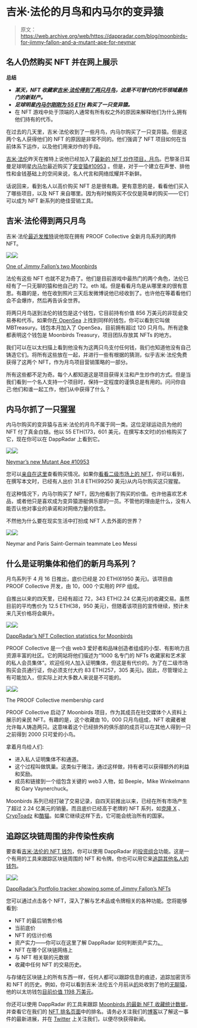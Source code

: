 # 吉米·法伦的月鸟和内马尔的变异猿

> 原文：<https://web.archive.org/web/https://dappradar.com/blog/moonbirds-for-jimmy-fallon-and-a-mutant-ape-for-neymar>

## 名人仍然购买 NFT 并在网上展示

**总结**

*   ***某天，NFT 收藏家[吉米·法伦得到了两只月鸟](https://web.archive.org/web/20221004143151/http://jimmy-fallon/)，这是不可替代的代币领域最热门的新财产。***
*   ***足球明星[内马尔刚刚为 55 ETH](https://web.archive.org/web/20221004143151/http://neymar-ape/) 购买了一只变异猿。***
*   在 NFT 游戏中处于顶端的人通常有所有权之外的原因来解释他们为什么拥有他们持有的代币。

在过去的几天里，吉米·法伦收到了一些月鸟，内马尔购买了一只变异猿。但是这两个名人获得他们的 NFT 的原因是非常不同的。他们强调了 NFT 项目如何在当前体系下运作，以及他们用来炒作的手段。

[吉米·法伦](https://web.archive.org/web/20221004143151/https://dappradar.com/hub/wallet/eth/0x0394451c1238cec1e825229e692aa9e428c107d8/nfts)昨天在推特上说他已经加入了[最新的 NFT 炒作项目，月鸟](https://web.archive.org/web/20221004143151/https://dappradar.com/blog/what-are-moonbirds-the-nft-collection-that-broke-all-records-in-a-weekend)。巴黎圣日耳曼足球明星[内马尔](https://web.archive.org/web/20221004143151/https://dappradar.com/hub/wallet/eth/0xc4505db8cc490767fa6f4b6f0f2bdd668b357a5d)最近购买了[突变猿#10953](https://web.archive.org/web/20221004143151/https://dappradar.com/hub/assets/eth/0x60e4d786628fea6478f785a6d7e704777c86a7c6/10953) 。但是，对于一个建立在声誉、排他性和金钱基础上的空间来说，名人代言和网络炫耀并不新鲜。

话说回来，看到名人以高价购买 NFT 总是很有趣。更有意思的是，看看他们买入了哪些项目，以及 NFT 来自哪里。因为有时候购买不仅仅是简单的购买——它们可以成为 NFT 新系列的绝佳营销工具。

## 吉米·法伦得到两只月鸟

吉米·法伦[最近发推特](https://web.archive.org/web/20221004143151/https://twitter.com/jimmyfallon/status/1516488515780980736)说他现在拥有 PROOF Collective 全新月鸟系列的两件 NFT。

![](img/658be4e756aec8b9d34798f98030bbec.png)![](img/47d936e4a00b88d5409c0a10e650ea93.png)

[One of Jimmy Fallon’s two Moonbirds](https://web.archive.org/web/20221004143151/https://dappradar.com/hub/assets/eth/0x23581767a106ae21c074b2276d25e5c3e136a68b/6974)

法伦有这些 NFT 也就不足为奇了。他们是目前游戏中最热门的两个角色，法伦已经有了一只无聊的猿和他自己的 T2。eth 域。但是看看月鸟是从哪里来的很有意思。有趣的是，他在收到照片三天后发微博说他已经收到了。也许他在等着看他们会不会爆炸，然后再告诉全世界。

将两只月鸟送到法伦的钱包是这个钱包，它目前持有价值 856 万美元的非现金交易券和代币。如果你[在 OpenSea](https://web.archive.org/web/20221004143151/https://opensea.io/MBTreasury) 上找到同样的钱包，你可以看到它叫做 MBTreasury。钱包本月加入了 OpenSea，目前拥有超过 120 只月鸟。所有迹象都表明这个钱包是 Moonbirds Treasury，项目团队存放其 NFTs 的地方。

我们可以在以太扫描上看到他没有为这两只鸟支付任何钱，我们也知道他没有自己铸造它们。将所有这些放在一起，并进行一些有根据的猜测，似乎吉米·法伦免费获得了这两个 NFT，作为月鸟项目营销策略的一部分。

所有这些都不足为奇。每个人都知道这是项目获得关注和产生炒作的方式。但是当我们看到一个名人支持一个项目时，保持一定程度的谨慎总是有用的。问问你自己:他们和谁一起工作，他们从中获得了什么？

## 内马尔抓了一只猩猩

内马尔购买的变异猿与吉米·法伦的月鸟不属于同一类。这位足球运动员为他的 NFT 付了真金白银。他以 55 ETH(173，601 美元，在撰写本文时)的价格购买了它，现在你可以在 DappRadar 上看到它。

![](img/f86f151447fde649454010843737b7f0.png)![](img/5d384b03e0fb1f1113f8d7153b6d57b6.png)

[Neymar’s new Mutant Ape #10953](https://web.archive.org/web/20221004143151/https://dappradar.com/hub/assets/eth/0x60e4d786628fea6478f785a6d7e704777c86a7c6/10953)

您可以[亲自在这里](https://web.archive.org/web/20221004143151/https://etherscan.io/tx/0x7ad8b630dddccf7d1b11853db3bab3b2d476a043fd393528e39fde1a4a370ffd)查看购买情况。如果你[看看二级市场上的 NFT](https://web.archive.org/web/20221004143151/https://opensea.io/assets/0x60e4d786628fea6478f785a6d7e704777c86a7c6/10953)，你可以看到，在撰写本文时，已经有人出价 31.8 ETH(99250 美元)从内马尔购买这只猩猩。

在这种情况下，内马尔购买了 NFT，因为他看到了购买的价值。也许他喜欢艺术品，或者他只是喜欢成为变异猿游艇俱乐部的一员。不管他的理由是什么，没有人能否认他对事业的承诺和对网络力量的信念。

不然他为什么要在现实生活中打扮成 NFT 人去外面的世界？

![](img/b9556d56d1e5c30ecbf6bbcddce60873.png)![](img/201eb81c81b2e988029e8dc897448d72.png)

Neymar and Paris Saint-Germain teammate Leo Messi

## 什么是证明集体和他们的新月鸟系列？

月鸟系列于 4 月 16 日推出，底价已经是 20 ETH(61950 美元)。该项目由 PROOF Collective 开发，由 10，000 个实用的 PFP 组成。

自推出以来的四天里，已经有超过 72，343 ETH(2.24 亿美元)的收藏交易。虽然目前的平均售价为 12.5 ETH(38，950 美元)，但随着该项目的宣传继续，预计未来几天价格将会飙升。

![](img/2fcc03812f17c6b2286a3190ba49b74c.png)![](img/5f9d83b19fdba4b700724eb36ab3e610.png)

[DappRadar’s NFT Collection statistics for Moonbirds](https://web.archive.org/web/20221004143151/https://dappradar.com/ethereum/collectibles/moonbirds)

PROOF Collective 是一个由 web3 爱好者和品味创造者组成的小型、有影响力且资源丰富的社区。它的网站将他们描述为“1000 名专门的 NFTs 收藏家和艺术家的私人会员集体”。欢迎任何人加入证明集体，但这是有代价的。为了在二级市场购买会员通行证，你必须支付大约 83 ETH(257，305 美元)。因此，尽管理论上有可能加入，但实际上对大多数人来说是不可能的。

![](img/f86f151447fde649454010843737b7f0.png)![](img/7841d5fd630bcc30dfbd943be0668743.png)

The PROOF Collective membership card

PROOF Collective 启动了 Moonbirds 项目，作为其成员在社交媒体个人资料上展示的亲民 NFT。有趣的是，这个收藏由 10，000 只月鸟组成，NFT 收藏者被允许每人铸造两只。这意味着这个已经排外的俱乐部的成员可以在其他人得到一只之前得到 2000 只可爱的小鸟。

拿着月鸟给人们:

*   进入私人证明集体不和通道。
*   这个过程叫做筑巢。这类似于赌注，通过这样做，持有者可以获得额外的利益和奖励。
*   成员和链接到一个组包含关键的 web3 人物，如 Beeple，Mike Winkelmann 和 Gary Vaynerchuck。

Moonbirds 系列已经打破了交易记录，自四天前推出以来，已经在所有市场产生了超过 2.24 亿美元的销量。而且底价已经高于老牌的 NFT 系列，如[克隆 X](https://web.archive.org/web/20221004143151/https://dappradar.com/ethereum/collectibles/azuki) 、 [CrypToadz](https://web.archive.org/web/20221004143151/https://dappradar.com/ethereum/collectibles/cryptoadz-by-gremplin) 和[酷猫](https://web.archive.org/web/20221004143151/https://dappradar.com/ethereum/collectibles/cool-cats)。如果它继续这样下去，它可能会统治所有的国家。

## 追踪区块链周围的非传染性疾病

要查看[吉米·法伦的 NFT 钱包](https://web.archive.org/web/20221004143151/https://dappradar.com/hub/wallet/eth/0x0394451c1238cec1e825229e692aa9e428c107d8/nfts)，你可以使用 DappRadar 的[投资组合](https://web.archive.org/web/20221004143151/https://dappradar.com/hub/wallet/)功能。这是一个有用的工具来跟踪区块链周围的 NFT 和令牌。你也可以用它来[追踪其他名人的钱包](https://web.archive.org/web/20221004143151/https://dappradar.com/blog/top-10-most-valuable-celebrity-nft-portfolios-in-march)。

![](img/524280d21e7f775d36cb38d40affe27c.png)![](img/56016431dd41a14b5ebc2c269f5a1cdc.png)

[DappRadar’s Portfolio tracker showing some of Jimmy Fallon’s NFTs](https://web.archive.org/web/20221004143151/https://dappradar.com/hub/wallet/eth/0x0394451c1238cec1e825229e692aa9e428c107d8/nfts)

您可以通过点击各个 NFT，深入了解与艺术品或令牌相关的各种功能。您将能够看到:

*   NFT 的最后销售价格
*   当前底价
*   NFT 的估计价格
*   资产实力——你可以在这里了解 DappRadar 如何判断资产实力[。](https://web.archive.org/web/20221004143151/https://dappradar.com/blog/how-does-dappradar-calculate-nft-asset-strength)
*   NFT 在哪个区块链网络上
*   与 NFT 相关联的元数据
*   收藏中任何 NFT 的交易历史。

与存储在区块链上的所有东西一样，任何人都可以跟踪信息的痕迹，追踪加密货币和 NFT 的历史。例如，你可以看到吉米·法伦五个月前从[的](https://web.archive.org/web/20221004143151/https://dappradar.com/blog/bored-apes-talk-of-the-town-celebrities-join-hype)处收到了他的[无聊猿](https://web.archive.org/web/20221004143151/https://dappradar.com/ethereum/collectibles/bored-ape-yacht-club)，他的以太坊钱包[目前价值 1198 万美元](https://web.archive.org/web/20221004143151/https://dappradar.com/hub/wallet/eth/0xd75233704795206de38cc58b77a1f660b5c60896)。

你还可以使用 DappRadar 的工具来跟踪 [Moonbirds 的最新 NFT 收藏统计数据](https://web.archive.org/web/20221004143151/https://dappradar.com/ethereum/collectibles/moonbirds)，并查看它在我们的 [NFT 排名页面](https://web.archive.org/web/20221004143151/https://dappradar.com/rankings/category/collectibles)中的排名。请务必关注我们的[博客](https://web.archive.org/web/20221004143151/https://dappradar.com/blog/)以了解这一事件的最新进展，并在 [Twitter](https://web.archive.org/web/20221004143151/https://twitter.com/DappRadar) 上关注我们，以便尽快获得新闻。